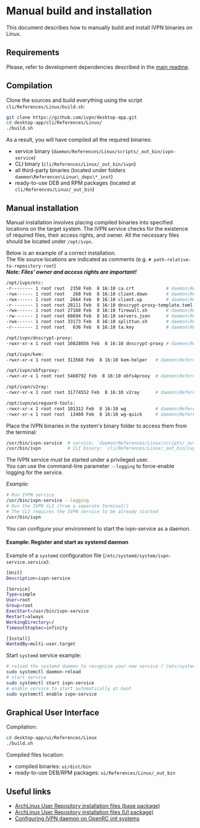 # Manual build and installation

This document describes how to manually build and install IVPN binaries on Linux.

## Requirements

Please, refer to development dependencies described in the [main readme](../readme.md#requirements_linux).

## Compilation

Clone the sources and build everything using the script `cli/References/Linux/build.sh`:

```bash
git clone https://github.com/ivpn/desktop-app.git
cd desktop-app/cli/References/Linux/
./build.sh
```

As a result, you will have compiled all the required binaries:  

- service binary  (`daemon/References/Linux/scripts/_out_bin/ivpn-service`)  
- CLI binary (`cli/References/Linux/_out_bin/ivpn`)
- all third-party binaries (located under folders `daemon\References\Linux\_deps\*_inst`)
- ready-to-use DEB and RPM packages (located at `cli/References/Linux/_out_bin`)

## Manual installation

Manual installation involves placing compiled binaries into specified locations on the target system. The IVPN service checks for the existence of required files, their access rights, and owner. All the necessary files should be located under `/opt/ivpn`.

Below is an example of a correct installation.  
The file source locations are indicated as comments (e.g. `# path-relative-to-repository-root`)  
***Note: Files' owner and access rights are important!***  

```bash
/opt/ivpn/etc:
-r-------- 1 root root  2358 Feb  8 16:10 ca.crt            # daemon\References\common\etc
-rwx------ 1 root root   268 Feb  8 16:10 client.down       # daemon\References\Linux\etc
-rwx------ 1 root root  2664 Feb  8 16:10 client.up         # daemon\References\Linux\etc
-r-------- 1 root root 28111 Feb  8 16:10 dnscrypt-proxy-template.toml # daemon\References\common\etc
-rwx------ 1 root root 27168 Feb  8 16:10 firewall.sh       # daemon\References\Linux\etc
-rw------- 1 root root 68694 Feb  8 16:10 servers.json      # daemon\References\common\etc
-rwx------ 1 root root 33173 Feb  8 16:10 splittun.sh       # daemon\References\Linux\etc
-r-------- 1 root root   636 Feb  8 16:10 ta.key            # daemon\References\common\etc

/opt/ivpn/dnscrypt-proxy:
-rwxr-xr-x 1 root root 10828056 Feb  8 16:10 dnscrypt-proxy # daemon\References\Linux\_deps\dnscryptproxy_inst

/opt/ivpn/kem:
-rwxr-xr-x 1 root root 313568 Feb  8 16:10 kem-helper   # daemon\References\Linux\_deps\kem-helper\kem-helper-bin

/opt/ivpn/obfsproxy:
-rwxr-xr-x 1 root root 5460792 Feb  8 16:10 obfs4proxy  # daemon\References\Linux\_deps\obfs4proxy_inst

/opt/ivpn/v2ray:
-rwxr-xr-x 1 root root 31774552 Feb  8 16:10 v2ray      # daemon\References\Linux\_deps\v2ray_inst

/opt/ivpn/wireguard-tools:
-rwxr-xr-x 1 root root 101312 Feb  8 16:10 wg           # daemon\References\Linux\_deps\wireguard-tools_inst
-rwxr-xr-x 1 root root  13460 Feb  8 16:10 wg-quick     # daemon\References\Linux\_deps\wireguard-tools_inst
```

Place the IVPN binaries in the system's binary folder to access them from the terminal:

 ```bash
 /usr/bin/ivpn-service  # service: `daemon/References/Linux/scripts/_out_bin/ivpn-service`
 /usr/bin/ivpn          # CLI binary: `cli/References/Linux/_out_bin/ivpn`
 ```

The IVPN service must be started under a privileged user.  
You can use the command-line parameter `--logging` to force-enable logging for the service.

*Example:*  

```bash
# Run IVPN service
/usr/bin/ivpn-service --logging
# Run the IVPN CLI (from a separate terminal!)
# The CLI requires the IVPN service to be already started
/usr/bin/ivpn
```

You can configure your environment to start the ivpn-service as a daemon.  

#### Example: Register and start as systemd daemon

Example of a `systemd` configuration file (`/etc/systemd/system/ivpn-service.service`):  

```bash
[Unit]
Description=ivpn-service

[Service]
Type=simple
User=root
Group=root
ExecStart=/usr/bin/ivpn-service 
Restart=always
WorkingDirectory=/
TimeoutStopSec=infinity

[Install]
WantedBy=multi-user.target
```

Start `systemd` service example:

```bash
# reload the systemd daemon to recognize your new service (`/etc/systemd/system/ivpn-service.service`)
sudo systemctl daemon-reload 
# start service
sudo systemctl start ivpn-service
# enable service to start automatically at boot
sudo systemctl enable ivpn-service
```


## Graphical User Interface 

Compilation:

```bash
cd desktop-app/ui/References/Linux
./build.sh
```

Compiled files location:

- compiled binaries: `ui/dist/bin`  
- ready-to-use DEB/RPM packages: `ui/References/Linux/_out_bin`  

## Useful links  

- [ArchLinux User Repository installation files (base package)](https://aur.archlinux.org/cgit/aur.git/tree/?h=ivpn)
- [ArchLinux User Repository installation files (UI package)](https://aur.archlinux.org/cgit/aur.git/tree/?h=ivpn-ui)
- [Configuring IVPN daemon on OpenRC init systems](https://github.com/ivpn/desktop-app/issues/1#issuecomment-822919358)  
